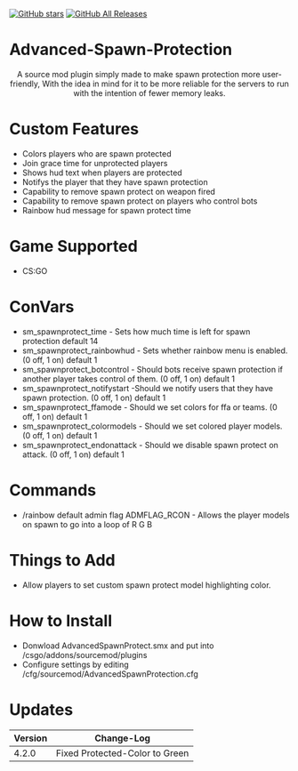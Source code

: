 [![GitHub stars](https://img.shields.io/github/stars/CrimsonTautology/sm-death-chance?style=flat-square)](https://github.com/Timid-tec/Advanced-Spawn-Protection/stargazers)
[![GitHub All Releases](https://img.shields.io/github/downloads/CrimsonTautology/sm-death-chance/total.svg?style=flat-square&logo=github&logoColor=white)](https://github.com/Timid-tec/Advanced-Spawn-Protection/releases/tag/v4.2.0)

# Advanced-Spawn-Protection

<p align="center"> A source mod plugin simply made to make spawn protection more user-friendly, With the idea in mind for it to be more reliable for the servers to run with the intention of fewer memory leaks.

# Custom Features
- Colors players who are spawn protected
- Join grace time for unprotected players
- Shows hud text when players are protected
- Notifys the player that they have spawn protection
- Capability to remove spawn protect on weapon fired
- Capability to remove spawn protect on players who control bots
- Rainbow hud message for spawn protect time

# Game Supported
- CS:GO

# ConVars
- sm_spawnprotect_time - Sets how much time is left for spawn protection default 14
- sm_spawnprotect_rainbowhud - Sets whether rainbow menu is enabled. (0 off, 1 on) default 1
- sm_spawnprotect_botcontrol - Should bots receive spawn protection if another player takes control of them. (0 off, 1 on) default 1
- sm_spawnprotect_notifystart -Should we notify users that they have spawn protection. (0 off, 1 on) default 1
- sm_spawnprotect_ffamode - Should we set colors for ffa or teams. (0 off, 1 on) default 1
- sm_spawnprotect_colormodels - Should we set colored player models. (0 off, 1 on) default 1
- sm_spawnprotect_endonattack - Should we disable spawn protect on attack. (0 off, 1 on) default 1

# Commands
- /rainbow default admin flag ADMFLAG_RCON - Allows the player models on spawn to go into a loop of R G B

# Things to Add
- Allow players to set custom spawn protect model highlighting color.

# How to Install
- Donwload AdvancedSpawnProtect.smx and put into /csgo/addons/sourcemod/plugins
- Configure settings by editing /cfg/sourcemod/AdvancedSpawnProtection.cfg

# Updates

| Version | Change-Log          |
| ------- | ------------------ |
| 4.2.0   | Fixed Protected-Color to Green |
